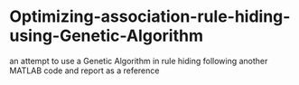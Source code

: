 # Optimizing-association-rule-hiding-using-Genetic-Algorithm
an attempt to use a Genetic Algorithm in rule hiding following another MATLAB code and report as a reference 

